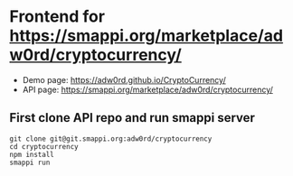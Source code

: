 # Frontend for https://smappi.org/marketplace/adw0rd/cryptocurrency/

* Demo page: https://adw0rd.github.io/CryptoCurrency/
* API page: https://smappi.org/marketplace/adw0rd/cryptocurrency/

## First clone API repo and run smappi server

    git clone git@git.smappi.org:adw0rd/cryptocurrency
    cd cryptocurrency
    npm install
    smappi run

